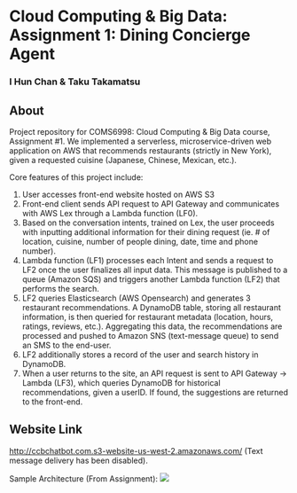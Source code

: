 # Cloud Computing & Big Data: Assignment 1: Dining Concierge Agent #
### I Hun Chan & Taku Takamatsu ###

## About ##

Project repository for COMS6998: Cloud Computing & Big Data course, Assignment #1. We implemented a serverless, microservice-driven web application on AWS that recommends restaurants (strictly in New York), given a requested cuisine (Japanese, Chinese, Mexican, etc.).

Core features of this project include:
1. User accesses front-end website hosted on AWS S3
2. Front-end client sends API request to API Gateway and communicates with AWS Lex through a Lambda function (LF0).
3. Based on the conversation intents, trained on Lex, the user proceeds with inputting additional information for their dining request (ie. # of location, cuisine, number of people dining, date, time and phone number).
4. Lambda function (LF1) processes each Intent and sends a request to LF2 once the user finalizes all input data. This message is published to a queue (Amazon SQS) and triggers another Lambda function (LF2) that performs the search. 
5. LF2 queries Elasticsearch (AWS Opensearch) and generates 3 restaurant recommendations. A DynamoDB table, storing all restaurant information, is then queried for restaurant metadata (location, hours, ratings, reviews, etc.). Aggregating this data, the recommendations are processed and pushed to Amazon SNS (text-message queue) to send an SMS to the end-user. 
6. LF2 additionally stores a record of the user and search history in DynamoDB.
7. When a user returns to the site, an API request is sent to API Gateway -> Lambda (LF3), which queries DynamoDB for historical recommendations, given a userID. If found, the suggestions are returned to the front-end. 

## Website Link ##
http://ccbchatbot.com.s3-website-us-west-2.amazonaws.com/ (Text message delivery has been disabled).

Sample Architecture (From Assignment):
<img src="yelp-concierge-cloud-architecture.png" />
